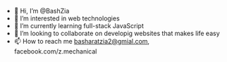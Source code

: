 - 👋 Hi, I’m @BashZia
- 👀 I’m interested in web technologies
- 🌱 I’m currently learning full-stack JavaScript 
- 💞️ I’m looking to collaborate on developig websites that makes life easy
- 📫 How to reach me basharatzia2@gmial.com, facebook.com/z.mechanical

<!---
BashZia/BashZia is a ✨ special ✨ repository because its `README.md` (this file) appears on your GitHub profile.
You can click the Preview link to take a look at your changes.
--->
